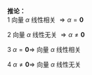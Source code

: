 **推论：**  
1 向量 $\alpha$ 线性相关 $\Rightarrow\alpha=\mathbf{0}$  
  
2 向量 $\alpha$ 线性无关 $\Rightarrow\alpha\neq\mathbf{0}$  
  
3  $\alpha=\mathbf{0}\Rightarrow$ 向量 $\alpha$ 线性相关  
  
4  $\alpha\neq\mathbf{0}\Rightarrow$ 向量 $\alpha$ 线性无关  
